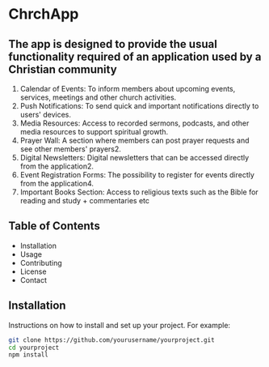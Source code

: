 # ChrchApp

## The app is designed to provide the usual functionality required of an application used by a Christian community

1. Calendar of Events: To inform members about upcoming events, services, meetings and other church activities.
2. Push Notifications: To send quick and important notifications directly to users' devices.
3. Media Resources: Access to recorded sermons, podcasts, and other media resources to support spiritual growth.
4. Prayer Wall: A section where members can post prayer requests and see other members' prayers2.
5. Digital Newsletters: Digital newsletters that can be accessed directly from the application2.
6. Event Registration Forms: The possibility to register for events directly from the application4.
7. Important Books Section: Access to religious texts such as the Bible for reading and study + commentaries etc

## Table of Contents

- Installation
- Usage
- Contributing
- License
- Contact

## Installation

Instructions on how to install and set up your project. For example:

```bash
git clone https://github.com/yourusername/yourproject.git
cd yourproject
npm install